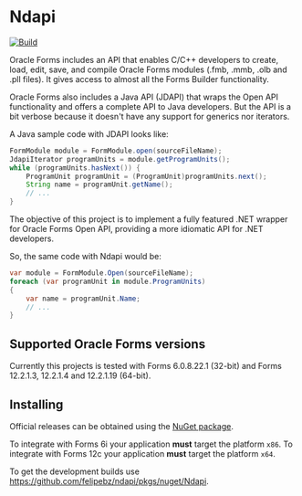 Ndapi
=====

[![Build](https://github.com/felipebz/ndapi/actions/workflows/build.yml/badge.svg)](https://github.com/felipebz/ndapi/actions/workflows/build.yml)

Oracle Forms includes an API that enables C/C++ developers to create, load, edit, save, and compile Oracle Forms modules (.fmb, .mmb, .olb and .pll files). It gives access to almost all the Forms Builder functionality.

Oracle Forms also includes a Java API (JDAPI) that wraps the Open API functionality and offers a complete API to Java developers. But the API is a bit verbose because it doesn't have any support for generics nor iterators.

A Java sample code with JDAPI looks like:

```java
FormModule module = FormModule.open(sourceFileName);
JdapiIterator programUnits = module.getProgramUnits();
while (programUnits.hasNext()) {
    ProgramUnit programUnit = (ProgramUnit)programUnits.next();
    String name = programUnit.getName();
    // ...
}
```

The objective of this project is to implement a fully featured .NET wrapper for Oracle Forms Open API, providing a more idiomatic API for .NET developers. 

So, the same code with Ndapi would be:

```csharp
var module = FormModule.Open(sourceFileName);
foreach (var programUnit in module.ProgramUnits)
{
    var name = programUnit.Name;
    // ...
}
```

Supported Oracle Forms versions
-------------------------------

Currently this projects is tested with Forms 6.0.8.22.1 (32-bit) and Forms 12.2.1.3, 12.2.1.4 and 12.2.1.19 (64-bit).

Installing
----------

Official releases can be obtained using the [NuGet package](https://www.nuget.org/packages/Ndapi).

To integrate with Forms 6i your application **must** target the platform `x86`. To integrate with Forms 12c
your application **must** target the platform `x64`.

To get the development builds use https://github.com/felipebz/ndapi/pkgs/nuget/Ndapi.
